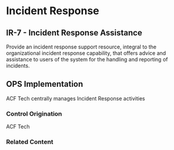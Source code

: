 # Incident Response
## IR-7 - Incident Response Assistance

Provide an incident response support resource, integral to the organizational incident response capability, that offers advice and assistance to users of the system for the handling and reporting of incidents.

## OPS Implementation

ACF Tech centrally manages Incident Response activities

### Control Origination

ACF Tech

### Related Content
